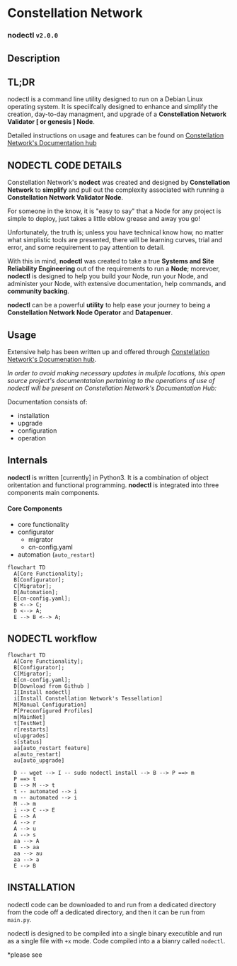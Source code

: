 # Constellation Network
### nodectl `v2.0.0`

## Description

## TL;DR
nodectl is a command line utility designed to run on a Debian Linux operating system.  It is speciifcally designed to enhance and simplify the creation, day-to-day managment, and upgrade of a **Constellation Network Validator [ or genesis ] Node**.

Detailed instructions on usage and features can be found on [Constellation Network's Documentation hub](https://docs.constellationnetwork.io/)

## NODECTL CODE DETAILS

Constellation Network's **nodect** was created and designed by **Constellation Network** to **simplify** and pull out the complexity associated with running a **Constellation Network Validator Node**.  

For someone in the know, it is "easy to say" that a Node for any project is simple to deploy, just takes a little eblow grease and away you go!  

Unfortunately, the truth is; unless you have technical know how, no matter what simplistic tools are presented, there will be learning curves, trial and error, and some requirement to pay attention to detail.

With this in mind, **nodectl** was created to take a true **Systems and Site Reliability Engineering** out of the requirements to run a **Node**; morevoer, **nodectl** is designed to help you build your Node, run your Node, and administer your Node, with extensive documentation, help commands, and **community backing**. 

**nodectl** can be a powerful **utility** to help ease your journey to being a **Constellation Network Node Operator** and **Datapenuer**. 

## Usage

Extensive help has been written up and offered through [Constellation Network's Documenation hub](https://docs.constellationnetwork.io/).  

*In order to avoid making necessary updates in muliple locations, this open source project's documentataion pertaining to the operations of use of nodectl will be present on Constellation Network's Documentation Hub:*

Documentation consists of:
  - installation
  - upgrade
  - configuration
  - operation

## Internals
**nodectl** is written [currently] in Python3.  It is a combination of object oritentation and functional programming.  **nodectl** is integrated into three components main components.

#### Core Components
- core functionality
- configurator
  - migrator
  - cn-config.yaml
- automation (`auto_restart`)

```mermaid
flowchart TD
  A[Core Functionality];
  B[Configurator];
  C[Migrator];
  D[Automation];
  E[cn-config.yaml];
  B <--> C;
  D <--> A;
  E --> B <--> A;
```

## NODECTL workflow

```mermaid
flowchart TD
  A[Core Functionality];
  B[Configurator];
  C[Migrator];
  E[cn-config.yaml];
  D[Download from Github ]
  I[Install nodectl]
  i[Install Constellation Network's Tessellation]
  M[Manual Configuration]
  P[Preconfigured Profiles]
  m[MainNet]
  t[TestNet]
  r[restarts]
  u[upgrades]
  s[status]
  aa[auto_restart feature]
  a[auto_restart]
  au[auto_upgrade]
  
  D -- wget --> I -- sudo nodectl install --> B --> P ==> m
  P ==> t 
  B --> M --> t
  t -- automated --> i
  m -- automated --> i
  M --> m
  i --> C --> E
  E --> A
  A --> r
  A --> u
  A --> s  
  aa --> A
  E --> aa
  aa --> au
  aa --> a
  E --> B
```

## INSTALLATION

nodectl code can be downloaded to and run from a dedicated directory from the code off a dedicated directory, and then it can be run from `main.py`.

nodectl is designed to be compiled into a single binary executible and run as a single file with `+x` mode.  Code compiled into a a bianry called `nodectl`.

*please see 


